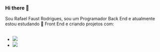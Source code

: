 ### Hi there 👋

Sou Rafael Faust Rodrigues, sou um Programador Back End e atualmente estou estudando 🌱 Front End e criando projetos com:
<br>
<br>
 - <img src="https://img.shields.io/badge/HTML5-E34F26?style=for-the-badge&logo=html5&logoColor=white" atl="html-logo"/>
 - <img src="https://img.shields.io/badge/CSS3-1572B6?style=for-the-badge&logo=css3&logoColor=white" atl="css-logo"/>


<!--
**Webfael/Webfael** is a ✨ _special_ ✨ repository because its `README.md` (this file) appears on your GitHub profile.

Here are some ideas to get you started:

- 🔭 I’m currently working on ...
- 🌱 I’m currently learning ...
- 👯 I’m looking to collaborate on ...
- 🤔 I’m looking for help with ...
- 💬 Ask me about ...
- 📫 How to reach me: ...
- 😄 Pronouns: ...
- ⚡ Fun fact: ...
-->
